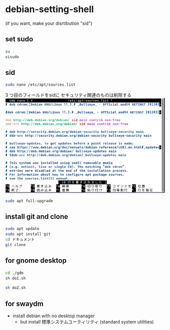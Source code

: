 # debian-setting-shell
(if you want, make your disrtibution "sid")
## set sudo
```sh
su -
visudo
```

## sid
```sh
sudo nano /etc/apt/sources.list
```
3 つ目のフィールドをsidに
セキュリティ関連のものは削除する
![](./list.png)

```sh
sudo apt full-upgrade
```

## install git and clone
```sh
sudo apt update
sudo apt install git
cd ドキュメント
git clone 
```

## for gnome desktop

```sh
cd ./gdm
sh do1.sh
```

```sh
sh do2.sh
```

## for swaydm
- install debian with no desktop manager
  - but install 標準システムユーティリティ (standard system utilities)



